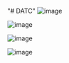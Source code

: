 "# DATC" 
![image](https://user-images.githubusercontent.com/46068851/198885638-430e0df0-2132-47d3-8805-e29757791b80.png)

![image](https://user-images.githubusercontent.com/46068851/198885326-5068afc3-90f0-4cd9-8bd2-698b6899ea46.png)

![image](https://user-images.githubusercontent.com/46068851/198885350-0fcbf858-9e4f-4dfd-964c-13780ebc9f33.png)

![image](https://user-images.githubusercontent.com/46068851/198885734-768230ab-0432-4ea6-815c-3dabd8022790.png)
